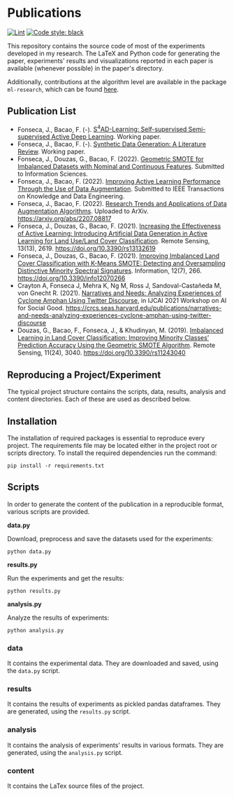 # Publications

[![Lint](https://github.com/joaopfonseca/publications/actions/workflows/ci.yml/badge.svg)](https://github.com/joaopfonseca/publications/actions/workflows/ci.yml)
[![Code style: black](https://img.shields.io/badge/code%20style-black-000000.svg)](https://github.com/psf/black)

This repository contains the source code of most of the experiments developed
in my research. The LaTeX and Python code for generating the paper,
experiments' results and visualizations reported in each paper is available
(whenever possible) in the paper's directory.

Additionally, contributions at the algorithm level are available in the
package ``ml-research``, which can be found
[here](https://github.com/joaopfonseca/ml-research).

## Publication List

- Fonseca, J., Bacao, F. (-). [S<sup>4</sup>AD-Learning: Self-supervised Semi-supervised Active Deep Learning](deep-active-learning). Working paper.
- Fonseca, J., Bacao, F. (-). [Synthetic Data Generation: A Literature Review](data-augmentation-review). Working paper.
- Fonseca, J., Douzas, G., Bacao, F. (2022). [Geometric SMOTE for Imbalanced Datasets with Nominal and Continuous Features](gsmotenc). Submitted to Information Sciences.
- Fonseca, J., Bacao, F. (2022). [Improving Active Learning Performance Through the Use of Data Augmentation](active-learning-augmentation). Submitted to IEEE Transactions on Knowledge and Data Engineering.
- Fonseca, J., Bacao, F. (2022). [Research Trends and Applications of Data Augmentation Algorithms](2022-data-augmentation-trends). Uploaded to ArXiv. https://arxiv.org/abs/2207.08817
- Fonseca, J., Douzas, G., Bacao, F. (2021). [Increasing the Effectiveness of Active Learning: Introducing Artificial Data Generation in Active Learning for Land Use/Land Cover Classification](2021-al-generator-lulc). Remote Sensing, 13(13), 2619. https://doi.org/10.3390/rs13132619
- Fonseca, J., Douzas, G., Bacao, F. (2021). [Improving Imbalanced Land Cover Classification with K-Means SMOTE: Detecting and Oversampling Distinctive Minority Spectral Signatures](2021-kmeans-smote-lulc). Information, 12(7), 266. https://doi.org/10.3390/info12070266
- Crayton A, Fonseca J, Mehra K, Ng M, Ross J, Sandoval-Castañeda M, von Gnecht R. (2021). [Narratives and Needs: Analyzing Experiences of Cyclone Amphan Using Twitter Discourse](2020-amphan-preprint), in IJCAI 2021 Workshop on AI for Social Good. https://crcs.seas.harvard.edu/publications/narratives-and-needs-analyzing-experiences-cyclone-amphan-using-twitter-discourse
- Douzas, G., Bacao, F., Fonseca, J., & Khudinyan, M. (2019). [Imbalanced Learning in Land Cover Classification: Improving Minority Classes’ Prediction Accuracy Using the Geometric SMOTE Algorithm](2019-lucas). Remote Sensing, 11(24), 3040. https://doi.org/10.3390/rs11243040

## Reproducing a Project/Experiment 

The typical project structure contains the scripts, data, results, analysis and content
directories. Each of these are used as described below.

## Installation

The installation of required packages is essential to reproduce every project.
The requirements file may be located either in the project root or scripts
directory. To install the required dependencies run the command:

    pip install -r requirements.txt

## Scripts

In order to generate the content of the publication in a reproducible format,
various scripts are provided.

**data.py**

Download, preprocess and save the datasets used for the experiments:

    python data.py

**results.py**

Run the experiments and get the results:

    python results.py

**analysis.py**

Analyze the results of experiments:

    python analysis.py

### data

It contains the experimental data. They are downloaded and
saved, using the ``data.py`` script.

### results

It contains the results of experiments as pickled pandas dataframes. They are
generated, using the ``results.py`` script.

### analysis

It contains the analysis of experiments' results in various formats. They are
generated, using the ``analysis.py`` script.

### content

It contains the LaTex source files of the project.

